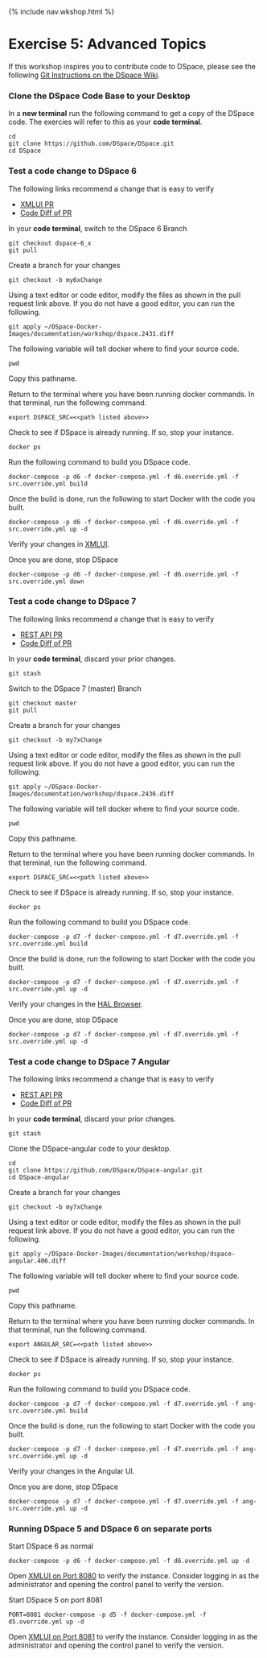 {% include nav.wkshop.html %}
# Exercise 5: Advanced Topics

If this workshop inspires you to contribute code to DSpace, please see the following [Git Instructions on the DSpace Wiki](https://wiki.duraspace.org/display/DSPACE/Development+with+Git).

### Clone the DSpace Code Base to your Desktop

In a __new terminal__ run the following command to get a copy of the DSpace code.  The exercies will refer to this as your __code terminal__.

```
cd
git clone https://github.com/DSpace/DSpace.git
cd DSpace
```

### Test a code change to DSpace 6

The following links recommend a change that is easy to verify
- [XMLUI PR](https://github.com/DSpace/DSpace/pull/2431)
- [Code Diff of PR](dspace.2431.diff)

In your __code terminal__, switch to the DSpace 6 Branch
```
git checkout dspace-6_x
git pull
```

Create a branch for your changes
```
git checkout -b my6xChange
```

Using a text editor or code editor, modify the files as shown in the pull request link above.  If you do not have a good editor, you can run the following.

```
git apply ~/DSpace-Docker-Images/documentation/workshop/dspace.2431.diff
```

The following variable will tell docker where to find your source code.

```
pwd
```

Copy this pathname.

Return to the terminal where you have been running docker commands.  In that terminal, run the following command.

```
export DSPACE_SRC=<<path listed above>>
```

Check to see if DSpace is already running.  If so, stop your instance.

```
docker ps
```

Run the following command to build you DSpace code.

```
docker-compose -p d6 -f docker-compose.yml -f d6.override.yml -f src.override.yml build
```

Once the build is done, run the following to start Docker with the code you built.

```
docker-compose -p d6 -f docker-compose.yml -f d6.override.yml -f src.override.yml up -d
```

Verify your changes in [XMLUI](http://localhost:8080/xmlui).

Once you are done, stop DSpace

```
docker-compose -p d6 -f docker-compose.yml -f d6.override.yml -f src.override.yml down
```

### Test a code change to DSpace 7

The following links recommend a change that is easy to verify
- [REST API PR](https://github.com/DSpace/DSpace/pull/2436)
- [Code Diff of PR](dspace.2436.diff)

In your __code terminal__, discard your prior changes.

```
git stash
```

Switch to the DSpace 7 (master) Branch
```
git checkout master
git pull
```

Create a branch for your changes
```
git checkout -b my7xChange
```

Using a text editor or code editor, modify the files as shown in the pull request link above.  If you do not have a good editor, you can run the following.

```
git apply ~/DSpace-Docker-Images/documentation/workshop/dspace.2436.diff
```

The following variable will tell docker where to find your source code.

```
pwd
```

Copy this pathname.

Return to the terminal where you have been running docker commands.  In that terminal, run the following command.

```
export DSPACE_SRC=<<path listed above>>
```

Check to see if DSpace is already running.  If so, stop your instance.

```
docker ps
```

Run the following command to build you DSpace code.

```
docker-compose -p d7 -f docker-compose.yml -f d7.override.yml -f src.override.yml build
```

Once the build is done, run the following to start Docker with the code you built.

```
docker-compose -p d7 -f docker-compose.yml -f d7.override.yml -f src.override.yml up -d
```

Verify your changes in the [HAL Browser](http://localhost:8080/spring-rest).

Once you are done, stop DSpace

```
docker-compose -p d7 -f docker-compose.yml -f d7.override.yml -f src.override.yml up -d
```
### Test a code change to DSpace 7 Angular

The following links recommend a change that is easy to verify
- [REST API PR](https://github.com/DSpace/DSpace-angular/pull/406)
- [Code Diff of PR](dspace-angular.406.diff)

In your __code terminal__, discard your prior changes.

```
git stash
```

Clone the DSpace-angular code to your desktop.

```
cd
git clone https://github.com/DSpace/DSpace-angular.git
cd DSpace-angular
```


Create a branch for your changes
```
git checkout -b my7xChange
```

Using a text editor or code editor, modify the files as shown in the pull request link above.  If you do not have a good editor, you can run the following.

```
git apply ~/DSpace-Docker-Images/documentation/workshop/dspace-angular.406.diff
```

The following variable will tell docker where to find your source code.

```
pwd
```

Copy this pathname.

Return to the terminal where you have been running docker commands.  In that terminal, run the following command.

```
export ANGULAR_SRC=<<path listed above>>
```

Check to see if DSpace is already running.  If so, stop your instance.

```
docker ps
```

Run the following command to build you DSpace code.

```
docker-compose -p d7 -f docker-compose.yml -f d7.override.yml -f ang-src.override.yml build
```

Once the build is done, run the following to start Docker with the code you built.

```
docker-compose -p d7 -f docker-compose.yml -f d7.override.yml -f ang-src.override.yml up -d
```

Verify your changes in the Angular UI.

Once you are done, stop DSpace

```
docker-compose -p d7 -f docker-compose.yml -f d7.override.yml -f ang-src.override.yml up -d
```

### Running DSpace 5 and DSpace 6 on separate ports

Start DSpace 6 as normal
```
docker-compose -p d6 -f docker-compose.yml -f d6.override.yml up -d
```

Open [XMLUI on Port 8080](http://localhost:8080/xmlui) to verify the instance.  Consider logging in as the administrator and opening the control panel to verify the version.

Start DSpace 5 on port 8081
```
PORT=8081 docker-compose -p d5 -f docker-compose.yml -f d5.override.yml up -d
```

Open [XMLUI on Port 8081](http://localhost:8081/xmlui) to verify the instance.  Consider logging in as the administrator and opening the control panel to verify the version.
